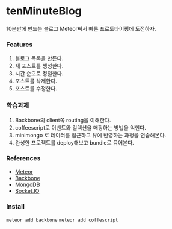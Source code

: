 tenMinuteBlog
=============

10분만에 만드는 블로그
Meteor써서 빠른 프로토타이핑에 도전하자.

### Features
1. 블로그 목록을 만든다.
1. 새 포스트를 생성한다.
1. 시간 순으로 정렬한다.
1. 포스트를 삭제한다.
1. 포스트를 수정한다.

### 학습과제
1. Backbone의 client쪽 routing을 이해한다.
1. coffeescript로 이벤트와 컬렉션을 매핑하는 방법을 익힌다.
1. minimongo 로 데이터를 접근하고 뷰에 반영하는 과정을 연습해본다.
1. 완성한 프로젝트를 deploy해보고 bundle로 묶어본다.

### References
* [Meteor](http://meteor.com/)
* [Backbone](http://documentcloud.github.com/backbone/)
* [MongoDB](http://www.mongodb.org/)
* [Socket.IO](http://socket.io/)

### Install
`meteor add backbone`
`meteor add coffescript`
